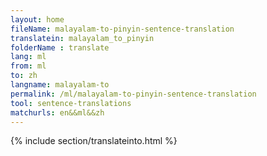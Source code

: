 ```yaml
---
layout: home
fileName: malayalam-to-pinyin-sentence-translation
translatein: malayalam_to_pinyin
folderName : translate
lang: ml
from: ml
to: zh
langname: malayalam-to
permalink: /ml/malayalam-to-pinyin-sentence-translation
tool: sentence-translations
matchurls: en&&ml&&zh
---
```

{% include section/translateinto.html %}
